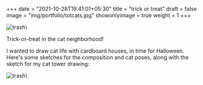 +++
date = "2021-10-28T19:41:01+05:30"
title = "trick or treat"
draft = false
image = "img/portfolio/totcats.jpg"
showonlyimage = true
weight = 1
+++

![trash](/img/portfolio/totcats.jpg)\

Trick-or-treat in the cat neighborhood!

I wanted to draw cat life with cardboard houses, in time for Halloween. Here's some sketches for the composition and cat poses, along with the sketch for my cat tower drawing:

![trash](/img/extra/totcats_ex0.jpg)\
